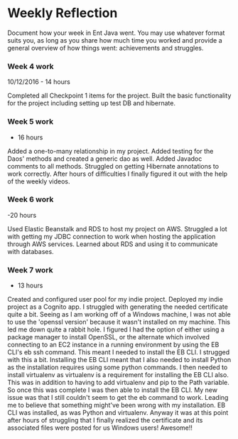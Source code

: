 # Weekly Reflection

Document how your week in Ent Java went. You may use whatever format suits you, as long as you share how much time you worked and provide a general overview of how things went: achievements and struggles.

### Week 4 work

10/12/2016 - 14 hours

Completed all Checkpoint 1 items for the project. Built the basic functionality for the project including setting up test DB and hibernate.

### Week 5 work

- 16 hours

Added a one-to-many relationship in my project. Added testing for the Daos' methods and created a generic dao as well. Added Javadoc comments to all methods. Struggled on getting Hibernate annotations to work correctly. After hours of difficulties I finally figured it out with the help of the weekly videos.

### Week 6 work

-20 hours

Used Elastic Beanstalk and RDS to host my project on AWS. Struggled a lot with getting my JDBC connection to work when hosting the application through AWS services. Learned about RDS and using it to communicate with databases.

### Week 7 work

- 13 hours

Created and configured user pool for my indie project. Deployed my indie project as a Cognito app. I struggled with generating the needed certificate quite a bit. Seeing as I am working off of a Windows machine, I was not able to use the 'openssl version' because it wasn't installed on my machine. This led me down quite a rabbit hole. I figured I had the option of either using a package manager to install OpenSSL, or the alternate which involved connecting to an EC2 instance in a running environment by using the EB CLI's eb ssh command. This meant I needed to install the EB CLI. I strugged with this a bit. Installing the EB CLI meant that I also needed to install Python as the installation requires using some python commands. I then needed to install virtualenv as virtualenv is a requirement for installing the EB CLI also. This was in addition to having to add virtualenv and pip to the Path variable. So once this was complete I was then able to install the EB CLI. My new issue was that I still couldn't seem to get the eb command to work. Leading me to believe that something might've been wrong with my installation. EB CLI was installed, as was Python and virtualenv. Anyway it was at this point after hours of struggling that I finally realized the certificate and its associated files were posted for us Windows users! Awesome!!